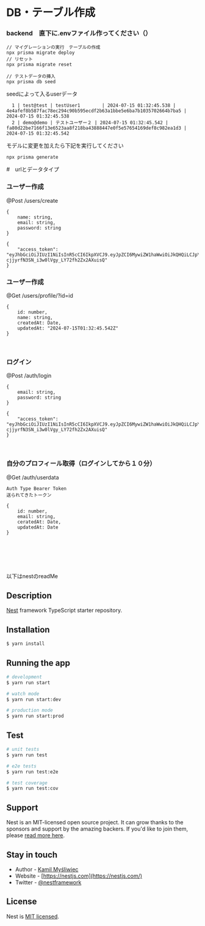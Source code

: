 # DB・テーブル作成

### backend　直下に.envファイル作ってください（）

```ターミナル
// マイグレーションの実行　テーブルの作成
npx prisma migrate deploy
// リセット
npx prisma migrate reset

// テストデータの挿入
npx prisma db seed
```

seedによって入るuserデータ
```
  1 | test@test | testUser1        | 2024-07-15 01:32:45.538 | 4e4afef8b587fac78ec294c90b595ecdf2b63a1bbe5e6ba7b1035702664b7ba5 | 2024-07-15 01:32:45.538
  2 | demo@demo | テストユーザー２ | 2024-07-15 01:32:45.542 | fa80d22be7166f13e6523aa8f218ba43888447e0f5e57654169def8c982ea1d3 | 2024-07-15 01:32:45.542
```

モデルに変更を加えたら下記を実行してください
```
npx prisma generate
```

#　urlとデータタイプ

### ユーザー作成
@Post
/users/create
```body
{
    name: string,
    email: string,
    password: string
}
```
```リターン（例）
{
    "access_token": "eyJhbGciOiJIUzI1NiIsInR5cCI6IkpXVCJ9.eyJpZCI6MywiZW1haWwiOiJkQHQiLCJpYXQiOjE3MjA1MDYzNDAsImV4cCI6MTcyMDUwNjk0MH0.y8hfkr-cjjyrfN3SN_i3w0lVgy_LY72fh2Zx2AXuisQ"
}
```
### ユーザー作成
@Get
/users/profile/?id=id
```リターン
{
    id: number,
    name: string,
    createdAt: Date,
    updatedAt: "2024-07-15T01:32:45.542Z"
}
```

<br>

### ログイン
@Post
/auth/login
```body
{
    email: string,
    password: string
}
```
```リターン（例）
{
    "access_token": "eyJhbGciOiJIUzI1NiIsInR5cCI6IkpXVCJ9.eyJpZCI6MywiZW1haWwiOiJkQHQiLCJpYXQiOjE3MjA1MDYzNDAsImV4cCI6MTcyMDUwNjk0MH0.y8hfkr-cjjyrfN3SN_i3w0lVgy_LY72fh2Zx2AXuisQ"
}
```

<br>

### 自分のプロフィール取得（ログインしてから１０分）
@Get
/auth/userdata
```
Auth Type Bearer Token
送られてきたトークン
```
```リターン（例）
{
    id: number,
    email: string,
    ceratedAt: Date,
    updatedAt: Date
}
```

<br>

<!-- ## 投稿
### 全件取得
@Get
/posts/all 
```
{
    id: number,
    content: string,
    createdAt: Date,
    updatedAt: Date,
    userId: number
} []
```
### userIdから取得
@Get
/posts/?userId= :number
```
{
    id: number,
    content: string,
    createdAt: Date,
    updatedAt: Date,
    userId: number
} []
```
### 投稿作成
@Post
/posts
```
{
    content: string,
    userId: number
}
``` -->

<br>
<br>

<!-- ## アカウントユーザー
### 全ユーザー取得
@Get
/users/all
```
{
    id: number,
    name: string,
    createdAt: Date,
    updatedAt: Date
} []
```
### ユーザー1件取得
@Get
/users/?id= ユーザーid:number
```
{
    id: number,
    name: string,
    email: string,
    password: string,
    createdAt: Date,
    updatedAt: Date
}
``` -->





<br>


以下はnestのreadMe



## Description

[Nest](https://github.com/nestjs/nest) framework TypeScript starter repository.

## Installation

```bash
$ yarn install
```

## Running the app

```bash
# development
$ yarn run start

# watch mode
$ yarn run start:dev

# production mode
$ yarn run start:prod
```

## Test

```bash
# unit tests
$ yarn run test

# e2e tests
$ yarn run test:e2e

# test coverage
$ yarn run test:cov
```

## Support

Nest is an MIT-licensed open source project. It can grow thanks to the sponsors and support by the amazing backers. If you'd like to join them, please [read more here](https://docs.nestjs.com/support).

## Stay in touch

- Author - [Kamil Myśliwiec](https://kamilmysliwiec.com)
- Website - [https://nestjs.com](https://nestjs.com/)
- Twitter - [@nestframework](https://twitter.com/nestframework)

## License

Nest is [MIT licensed](LICENSE).
